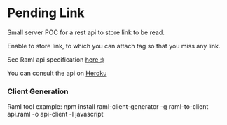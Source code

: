 Pending Link
============

Small server POC for a rest api to store link to be read.

Enable to store link, to which you can attach tag so that you miss any link.
<!-- Yes I know i pocket like light :p -->

See Raml api specification [here :) ](api-raml.yaml)


You can consult the api on [Heroku](https://pending-link.herokuapp.com/)


### Client Generation

Raml tool example:
npm install raml-client-generator -g
raml-to-client api.raml -o api-client -l javascript

